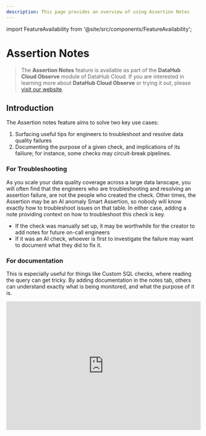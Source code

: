 ```yaml
---
description: This page provides an overview of using Assertion Notes
---
```


import FeatureAvailability from '@site/src/components/FeatureAvailability';

# Assertion Notes

<FeatureAvailability saasOnly />

> The **Assertion Notes** feature is available as part of the **DataHub Cloud Observe** module of DataHub Cloud.
> If you are interested in learning more about **DataHub Cloud Observe** or trying it out, please [visit our website](https://datahub.com/products/data-observability/).

## Introduction

The Assertion notes feature aims to solve two key use cases:

1. Surfacing useful tips for engineers to troubleshoot and resolve data quality failures
2. Documenting the purpose of a given check, and implications of its failiure; for instance, some checks may circuit-break pipelines.

### For Troubleshooting
As you scale your data quality coverage across a large data lanscape, you will often find that the engineers who are troubleshooting and resolving an assertion failure, are not the people who created the check.
Other times, the Assertion may be an AI anomaly Smart Assertion, so nobody will know exactly how to troubleshoot issues on that table.
In either case, adding a note providing context on how to troubleshoot this check is key.
- If the check was manually set up, it may be worthwhile for the creator to add notes for future on-call engineers
- If it was an AI check, whoever is first to investigate the failure may want to document what they did to fix it.

### For documentation
This is especially useful for things like Custom SQL checks, where reading the query can get tricky. By adding documentation in the notes tab, others can understand exactly what is being monitored, and what the purpose of it is.

<iframe width="516" height="342" src="https://www.loom.com/embed/a6cb07d33e8440acafacea381912f904?sid=32918cd5-9ebf-4aa0-90bc-37fae84d1841" frameborder="0" webkitallowfullscreen mozallowfullscreen allowfullscreen></iframe>
